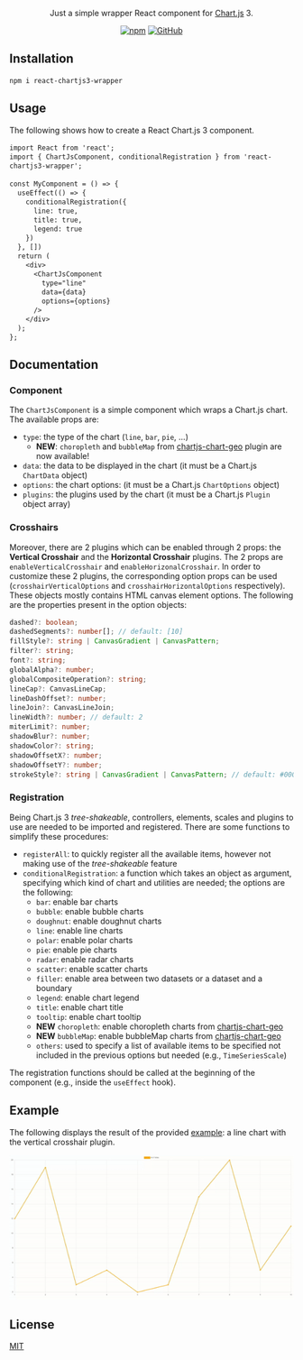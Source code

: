 <p align="center">
  Just a simple wrapper React component for <a href="https://www.chartjs.org/">Chart.js</a> 3.
</p>

<p align="center">
  <a href="https://www.npmjs.com/package/react-chartjs3-wrapper"><img alt="npm" src="https://img.shields.io/npm/v/react-chartjs3-wrapper"></a>
  <a href="https://github.com/roxennnn/react-chartjs3-wrapper/blob/master/LICENSE"><img alt="GitHub" src="https://img.shields.io/github/license/roxennnn/react-chartjs3-wrapper"></a>
</p>

## Installation
```npm
npm i react-chartjs3-wrapper
```

## Usage
The following shows how to create a React Chart.js 3 component.
```tsx
import React from 'react';
import { ChartJsComponent, conditionalRegistration } from 'react-chartjs3-wrapper';

const MyComponent = () => {
  useEffect(() => {
    conditionalRegistration({
      line: true,
      title: true,
      legend: true
    })
  }, [])
  return (
    <div>
      <ChartJsComponent
        type="line"
        data={data}
        options={options}
      />
    </div>
  );
};
```

## Documentation
### Component
The `ChartJsComponent` is a simple component which wraps a Chart.js chart. The available props are:
* `type`: the type of the chart (`line`, `bar`, `pie`, ...)
  * **NEW**: `choropleth` and `bubbleMap` from [chartjs-chart-geo](https://github.com/sgratzl/chartjs-chart-geo) plugin are now available!
* `data`: the data to be displayed in the chart (it must be a Chart.js `ChartData` object)
* `options`: the chart options: (it must be a Chart.js `ChartOptions` object)
* `plugins`: the plugins used by the chart (it must be a Chart.js `Plugin` object array)

### Crosshairs
Moreover, there are 2 plugins which can be enabled through 2 props: the **Vertical Crosshair** and the **Horizontal Crosshair** plugins. The 2 props are `enableVerticalCrosshair` and `enableHorizonalCrosshair`. In order to customize these 2 plugins, the corresponding option props can be used (`crosshairVerticalOptions` and `crosshairHorizontalOptions` respectively). These objects mostly contains HTML canvas element options. The following are the properties present in the option objects:
```ts
dashed?: boolean;
dashedSegments?: number[]; // default: [10]
fillStyle?: string | CanvasGradient | CanvasPattern;
filter?: string;
font?: string;
globalAlpha?: number;
globalCompositeOperation?: string;
lineCap?: CanvasLineCap;
lineDashOffset?: number;
lineJoin?: CanvasLineJoin;
lineWidth?: number; // default: 2
miterLimit?: number;
shadowBlur?: number;
shadowColor?: string;
shadowOffsetX?: number;
shadowOffsetY?: number;
strokeStyle?: string | CanvasGradient | CanvasPattern; // default: #000000
```

### Registration
Being Chart.js 3 *tree-shakeable*, controllers, elements, scales and plugins to use are needed to be imported and registered. There are some functions to simplify these procedures:
* `registerAll`: to quickly register all the available items, however not making use of the *tree-shakeable* feature
* `conditionalRegistration`: a function which takes an object as argument, specifying which kind of chart and utilities are needed; the options are the following:
  * `bar`: enable bar charts
  * `bubble`: enable bubble charts
  * `doughnut`: enable doughnut charts 
  * `line`: enable line charts 
  * `polar`: enable polar charts 
  * `pie`: enable pie charts 
  * `radar`: enable radar charts 
  * `scatter`: enable scatter charts 
  * `filler`: enable area between two datasets or a dataset and a boundary
  * `legend`: enable chart legend
  * `title`: enable chart title
  * `tooltip`: enable chart tooltip
  * **NEW** `choropleth`: enable choropleth charts from [chartjs-chart-geo](https://github.com/sgratzl/chartjs-chart-geo)
  * **NEW** `bubbleMap`: enable bubbleMap charts from [chartjs-chart-geo](https://github.com/sgratzl/chartjs-chart-geo)
  * `others`: used to specify a list of available items to be specified not included in the previous options but needed (e.g.,  `TimeSeriesScale`) 

The registration functions should be called at the beginning of the component (e.g., inside the `useEffect` hook).

## Example
The following displays the result of the provided [example](https://github.com/roxennnn/react-chartjs3-wrapper/tree/master/example): a line chart with the vertical crosshair plugin.

![example](./example/example.gif)

## License
[MIT](https://github.com/roxennnn/react-chartjs3-wrapper/blob/master/LICENSE)

